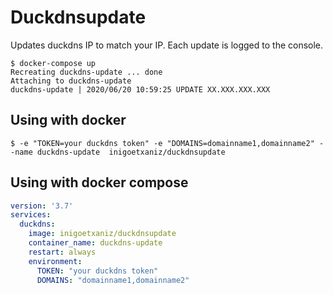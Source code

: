 # Duckdnsupdate

Updates duckdns IP to match your IP. Each update is logged to the console.

~~~shell
$ docker-compose up
Recreating duckdns-update ... done
Attaching to duckdns-update
duckdns-update | 2020/06/20 10:59:25 UPDATE XX.XXX.XXX.XXX
~~~

## Using with docker

~~~shell
$ -e "TOKEN=your duckdns token" -e "DOMAINS=domainname1,domainname2" --name duckdns-update  inigoetxaniz/duckdnsupdate
~~~

## Using with docker compose

~~~yaml
version: '3.7'
services:
  duckdns:
    image: inigoetxaniz/duckdnsupdate
    container_name: duckdns-update
    restart: always
    environment:
      TOKEN: "your duckdns token"
      DOMAINS: "domainname1,domainname2"
~~~

